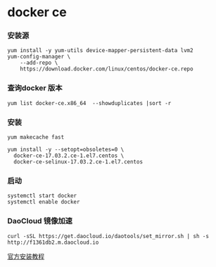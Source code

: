 # docker ce

### 安装源
```
yum install -y yum-utils device-mapper-persistent-data lvm2
yum-config-manager \
    --add-repo \
    https://download.docker.com/linux/centos/docker-ce.repo
```

### 查询docker 版本
```
yum list docker-ce.x86_64  --showduplicates |sort -r
```

### 安装
```
yum makecache fast

yum install -y --setopt=obsoletes=0 \
  docker-ce-17.03.2.ce-1.el7.centos \
  docker-ce-selinux-17.03.2.ce-1.el7.centos
```

### 启动
```
systemctl start docker
systemctl enable docker
```

### DaoCloud 镜像加速

```
curl -sSL https://get.daocloud.io/daotools/set_mirror.sh | sh -s http://f1361db2.m.daocloud.io

```
[官方安装教程](https://docs.docker.com/install/linux/docker-ce/centos/#prerequisites)
